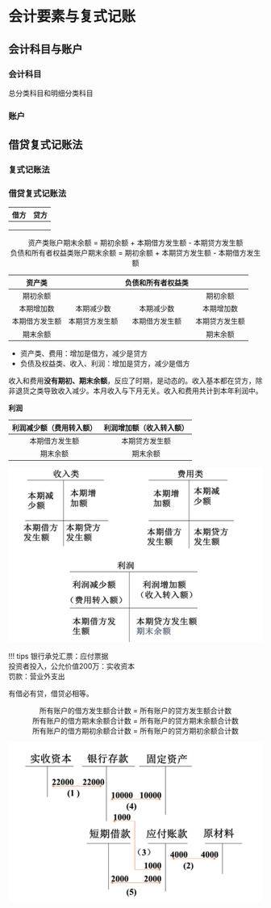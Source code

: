 # 会计要素与复式记账
## 会计科目与账户
### 会计科目
总分类科目和明细分类科目
### 账户

## 借贷复式记账法
### 复式记账法
### 借贷复式记账法
|借方|贷方|
|:--:|:---:|
|||
|||
|||


<center>
资产类账户期末余额 = 期初余额 + 本期借方发生额 - 本期贷方发生额
</center>
<center>
负债和所有者权益类账户期末余额 = 期初余额 + 本期贷方发生额 - 本期借方发生额
</center>

|资产类||负债和所有者权益类||
|:--:|:--:|:--:|:--:|
|期初余额|||期初余额|
|本期增加数|本期减少数|本期减少数|本期增加数|
|本期借方发生额|本期贷方发生额|本期借方发生额|本期贷方发生额|
|期末余额|||期末余额|

- 资产类、费用：增加是借方，减少是贷方
- 负债及权益类、收入、利润：增加是贷方，减少是借方

收入和费用**没有期初、期末余额**，反应了时期，是动态的。收入基本都在贷方，除非退货之类导致收入减少。本月收入与下月无关。收入和费用共计到本年利润中。

**利润**

|利润减少额（费用转入额）|利润增加额（收入转入额）|
|:--:|:--:|
|本期借方发生额|本期贷方发生额|
|期末余额|期末余额|

![alt text](<CleanShot 2024-10-09 at 19.44.51@2x.png>)

!!! tips
    银行承兑汇票：应付票据  
    投资者投入，公允价值200万：实收资本     
    罚款：营业外支出


有借必有贷，借贷必相等。    
<center>
所有账户的借方发生额合计数 = 所有账户的贷方发生额合计数
</center>
<center>
所有账户的借方期末余额合计数 = 所有账户的贷方期末余额合计数
</center>
<center>
所有账户的借方期初余额合计数 = 所有账户的贷方期初余额合计数
</center>

![alt text](<CleanShot 2024-10-09 at 19.45.40@2x.png>)